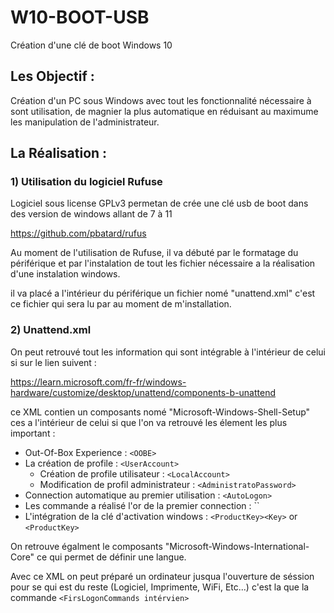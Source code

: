 # W10-BOOT-USB
Création d'une clé de boot Windows 10

## Les Objectif :

Création d'un PC sous Windows avec tout les fonctionnalité nécessaire à sont utilisation, de magnier la plus automatique en réduisant au maximume les manipulation de l'administrateur.

## La Réalisation : 
 
### 1) Utilisation du logiciel Rufuse
Logiciel sous license GPLv3 permetan de crée une clé usb de boot dans des version de windows allant de 7 à 11
 
https://github.com/pbatard/rufus
 
Au moment de l'utilisation de Rufuse, il va débuté par le formatage du périférique et par l'instalation de tout les fichier nécessaire a la réalisation d'une instalation windows.

il va placé a l'intérieur du périférique un fichier nomé "unattend.xml" c'est ce fichier qui sera lu par au moment de m'installation.
 
### 2) Unattend.xml
On peut retrouvé tout les information qui sont intégrable à l'intérieur de celui si sur le lien suivent :

https://learn.microsoft.com/fr-fr/windows-hardware/customize/desktop/unattend/components-b-unattend

ce XML contien un composants nomé "Microsoft-Windows-Shell-Setup" ces a l'intérieur de celui si que l'on va retrouvé les élement les plus important :
  - Out-Of-Box Experience : ``<OOBE>``
  - La création de profile : ``<UserAccount>``
    - Création de profile utilisateur : ``<LocalAccount>``
    - Modification de profil administrateur : ``<AdministratoPassword>``
  - Connection automatique au premier utilisation : ``<AutoLogon>``
  - Les commande a réalisé l'or de la premier connection : ``<FirsLogonCommands>
  - L'intégration de la clé d'activation windows : ``<ProductKey><Key>`` or ``<ProductKey>``

On retrouve égalment le composants "Microsoft-Windows-International-Core" ce qui permet de définir une langue.

Avec ce XML on peut préparé un ordinateur jusqua l'ouverture de séssion pour se qui est du reste (Logiciel, Imprimente, WiFi, Etc...) c'est la que la commande ``<FirsLogonCommands intérvien>``

  
